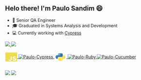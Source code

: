 ## Helo there! I'm Paulo Sandim 😄
- 🐞 Senior QA Engineer 
- 🎓 Graduated in Systems Analysis and Development
- 💻 Currently working with [Cypress](https://www.cypress.io/)

<div>
  <a href="https://github.com/paulosandim">
  <img height="180em" src="https://github-readme-stats.vercel.app/api?username=paulosandim&show_icons=true&theme=tokyonight&include_all_commits=true&count_private=true"/>
  <img height="180em" src="https://github-readme-stats.vercel.app/api/top-langs/?username=paulosandim&layout=compact&langs_count=16&theme=tokyonight"/>
</div>
  
<div>
  <div style="display: inline_block"><br>
  <img align="center" alt="Paulo-Js" height="30" width="40" src="https://raw.githubusercontent.com/devicons/devicon/master/icons/javascript/javascript-plain.svg">
  <img align="center" alt="Paulo-Cypress" height="30" width="40" src="https://www.svgrepo.com/show/353630/cypress.svg">
  <img align="center" alt="Paulo-Python" height="30" width="40" src="https://raw.githubusercontent.com/devicons/devicon/master/icons/python/python-original.svg">
  <img align="center" alt="Paulo-Ruby" height="30" width="40" src="https://cdn.jsdelivr.net/gh/devicons/devicon/icons/ruby/ruby-original.svg" />
  <img align="center" alt="Paulo-Cucumber" height="30" width="40" src="https://cdn.jsdelivr.net/gh/devicons/devicon/icons/cucumber/cucumber-plain.svg">
  
  ##
  
<div>
<a href = "mailto:pauloedusandim@gmail.com"><img src="https://img.shields.io/badge/Gmail-D14836?style=for-the-badge&logo=gmail&logoColor=white" target="_blank"></a>
<a href="https://www.linkedin.com/in/paulo-sandim" target="_blank"><img src="https://img.shields.io/badge/-LinkedIn-%230077B5?style=for-the-badge&logo=linkedin&logoColor=white" target="_blank"></a>   
</div>
  
